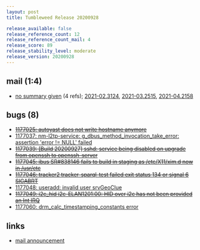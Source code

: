 ```yaml
---
layout: post
title: Tumbleweed Release 20200928

release_available: false
release_reference_count: 12
release_reference_count_mail: 4
release_score: 89
release_stability_level: moderate
release_version: 20200928
---
```


## mail (1:4)

- [no summary given](https://github.com/boombatower/tumbleweed-review/issues/10) (4 refs); [2021-02.3124](https://github.com/boombatower/tumbleweed-review/issues/10), [2021-03.2515](https://github.com/boombatower/tumbleweed-review/issues/10), [2021-04.2158](https://github.com/boombatower/tumbleweed-review/issues/10)

## bugs (8)

<!--more-->

- ~~[1177025: autoyast does not write hostname anymore](https://bugzilla.opensuse.org/show_bug.cgi?id=1177025)~~
- [1177037: nm-l2tp-service: g_dbus_method_invocation_take_error: assertion 'error != NULL' failed](https://bugzilla.opensuse.org/show_bug.cgi?id=1177037)
- ~~[1177039: \[Build 20200927\] sshd: service being disabled on upgrade from openssh to openssh-server](https://bugzilla.opensuse.org/show_bug.cgi?id=1177039)~~
- ~~[1177045: ibus SR#838146 fails to build in staging as /etc/X11/xim.d now in /usr/etc](https://bugzilla.opensuse.org/show_bug.cgi?id=1177045)~~
- ~~[1177046: tracker2 tracker-sparql-test failed exit status 134 or signal 6 SIGABRT](https://bugzilla.opensuse.org/show_bug.cgi?id=1177046)~~
- [1177048: useradd: invalid user srvGeoClue](https://bugzilla.opensuse.org/show_bug.cgi?id=1177048)
- ~~[1177049: i2c_hid i2c-ELAN1201:00: HID over i2c has not been provided an Int IRQ](https://bugzilla.opensuse.org/show_bug.cgi?id=1177049)~~
- [1177060: drm_calc_timestamping_constants error](https://bugzilla.opensuse.org/show_bug.cgi?id=1177060)



## links

- [mail announcement](https://github.com/boombatower/tumbleweed-review/issues/10)
